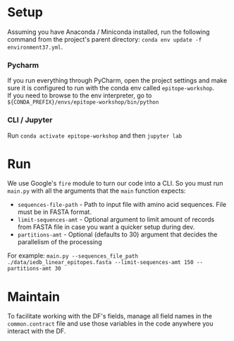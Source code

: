 # Setup
Assuming you have Anaconda / Miniconda installed, run the following command from the project's 
parent directory: `conda env update -f environment37.yml`.

### Pycharm
If you run everything through PyCharm, open the project settings and make sure
it is configured to run with the conda env called `epitope-workshop`. <br />
If you need to browse to the env interpreter, go to  `${CONDA_PREFIX}/envs/epitope-workshop/bin/python`

### CLI / Jupyter
Run `conda activate epitope-workshop` and then `jupyter lab`

# Run
We use Google's `fire` module to turn our code into a CLI. So you must run `main.py`
with all the arguments that the `main` function expects:
* `sequences-file-path` - Path to input file with amino acid sequences. File must be in FASTA format.
* `limit-sequences-amt` - Optional argument to limit amount of records from FASTA file 
  in case you want a quicker setup during dev.
* `partitions-amt` - Optional (defaults to 30) argument that decides the parallelism of the processing
  
For example: `main.py --sequences_file_path ./data/iedb_linear_epitopes.fasta --limit-sequences-amt 150 --partitions-amt 30`

# Maintain
To facilitate working with the DF's fields, manage all field names in the `common.contract` file
and use those variables in the code anywhere you interact with the DF.